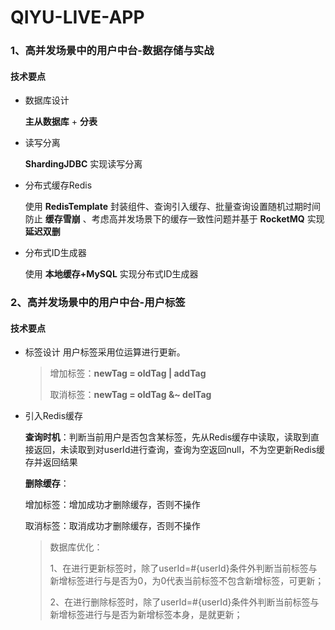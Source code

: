 # QIYU-LIVE-APP

### 1、高并发场景中的用户中台-数据存储与实战
#### 技术要点
- 数据库设计 
        
  **主从数据库** + **分表**
- 读写分离

    **ShardingJDBC** 实现读写分离
- 分布式缓存Redis
 
    使用 **RedisTemplate** 封装组件、查询引入缓存、批量查询设置随机过期时间防止 **缓存雪崩** 、考虑高并发场景下的缓存一致性问题并基于 **RocketMQ** 实现 **延迟双删**
- 分布式ID生成器

    使用 **本地缓存+MySQL** 实现分布式ID生成器

### 2、高并发场景中的用户中台-用户标签
#### 技术要点
- 标签设计
  用户标签采用位运算进行更新。
  > 增加标签：**newTag = oldTag | addTag** 
  > 
  > 取消标签：**newTag = oldTag &~ delTag**
- 引入Redis缓存

  **查询时机**：判断当前用户是否包含某标签，先从Redis缓存中读取，读取到直接返回，未读取到对userId进行查询，查询为空返回null，不为空更新Redis缓存并返回结果

  **删除缓存**：
  
    增加标签：增加成功才删除缓存，否则不操作

    取消标签：取消成功才删除缓存，否则不操作

  > 数据库优化：
  > 
  > 1、在进行更新标签时，除了userId=#{userId}条件外判断当前标签与新增标签进行与是否为0，为0代表当前标签不包含新增标签，可更新；
  >
  > 2、在进行删除标签时，除了userId=#{userId}条件外判断当前标签与新增标签进行与是否为新增标签本身，是就更新；